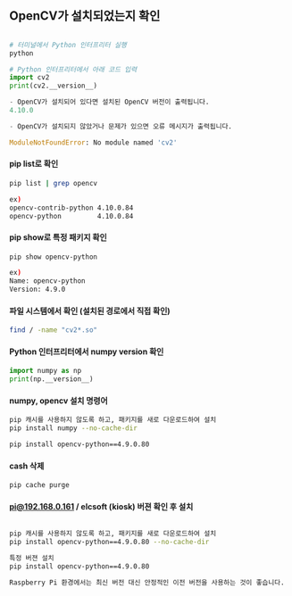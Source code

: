## OpenCV가 설치되었는지 확인

```python

# 터미널에서 Python 인터프리터 실행
python

# Python 인터프리터에서 아래 코드 입력
import cv2
print(cv2.__version__)

- OpenCV가 설치되어 있다면 설치된 OpenCV 버전이 출력됩니다. 
4.10.0

- OpenCV가 설치되지 않았거나 문제가 있으면 오류 메시지가 출력됩니다. 

ModuleNotFoundError: No module named 'cv2'

```

#### pip list로 확인
```bash
pip list | grep opencv

ex)
opencv-contrib-python 4.10.0.84
opencv-python         4.10.0.84
```

#### pip show로 특정 패키지 확인
```bash
pip show opencv-python

ex)
Name: opencv-python
Version: 4.9.0
```
#### 파일 시스템에서 확인 (설치된 경로에서 직접 확인)

```bash
find / -name "cv2*.so"
```
#### Python 인터프리터에서 numpy version 확인

```python
import numpy as np
print(np.__version__)
```

#### numpy, opencv 설치 명령어
```bash
pip 캐시를 사용하지 않도록 하고, 패키지를 새로 다운로드하여 설치
pip install numpy --no-cache-dir

pip install opencv-python==4.9.0.80

```

#### cash 삭제
```bash
pip cache purge
```

#### pi@192.168.0.161 / elcsoft (kiosk) 버젼 확인 후 설치
```bash

pip 캐시를 사용하지 않도록 하고, 패키지를 새로 다운로드하여 설치
pip install opencv-python==4.9.0.80 --no-cache-dir

특정 버젼 설치
pip install opencv-python==4.9.0.80

Raspberry Pi 환경에서는 최신 버전 대신 안정적인 이전 버전을 사용하는 것이 좋습니다.
```

